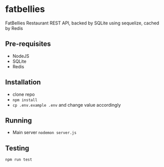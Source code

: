 # fatbellies

FatBellies Restaurant REST API, backed by SQLite using sequelize, cached by Redis

## Pre-requisites

* NodeJS
* SQLite
* Redis

## Installation

* clone repo
* `npm install`
* `cp .env.example .env` and change value accordingly

## Running

* Main server `nodemon server.js`

## Testing

`npm run test`